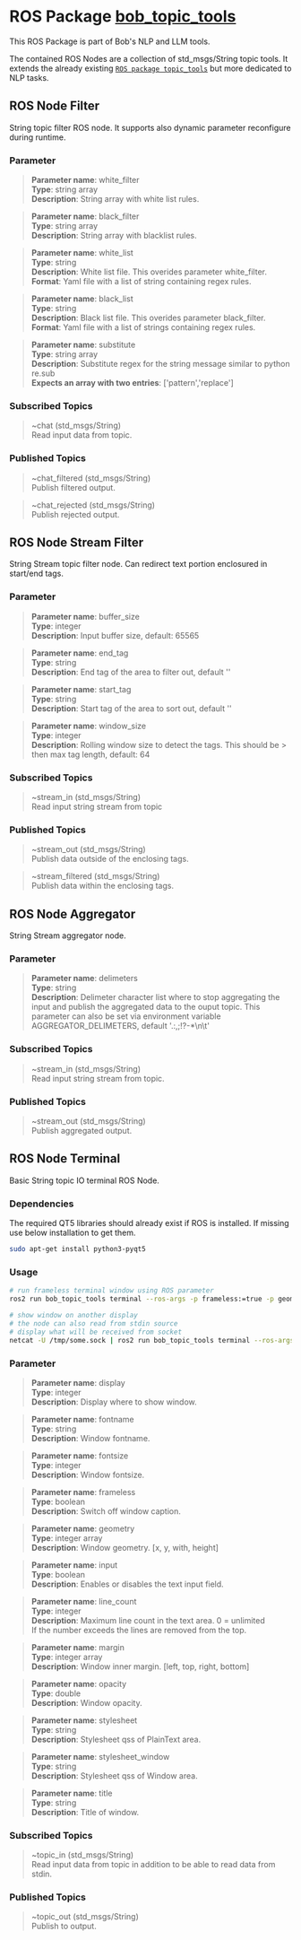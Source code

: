 # ROS Package [bob_topic_tools](https://github.com/bob-ros2/bob_topic_tools)
This ROS Package is part of Bob's NLP and LLM tools.

The contained ROS Nodes are a collection of std_msgs/String topic tools. It extends the already existing [`ROS package topic_tools`](https://github.com/ros-tooling/topic_tools) but more dedicated to NLP tasks.

## ROS Node Filter
String topic filter ROS node. It supports also dynamic parameter reconfigure during runtime.

### Parameter

> **Parameter name**: white_filter\
> **Type**: string array\
> **Description**: String array with white list rules.

> **Parameter name**: black_filter\
> **Type**: string array\
> **Description**: String array with blacklist rules.

> **Parameter name**: white_list\
> **Type**: string\
> **Description**: White list file. This overides parameter white_filter.\
> **Format**: Yaml file with a list of string containing regex rules.

> **Parameter name**: black_list\
> **Type**: string\
> **Description**: Black list file. This overides parameter black_filter.\
> **Format**: Yaml file with a list of strings containing regex rules.

> **Parameter name**: substitute\
> **Type**: string array\
> **Description**: Substitute regex for the string message similar to python re.sub\
> **Expects an array with two entries**: ['pattern','replace']

### Subscribed Topics

> ~chat (std_msgs/String)\
Read input data from topic.

### Published Topics

> ~chat_filtered (std_msgs/String)\
Publish filtered output.

> ~chat_rejected (std_msgs/String)\
Publish rejected output.

## ROS Node Stream Filter
String Stream topic filter node. Can redirect text portion enclosured in start/end tags.

### Parameter
> **Parameter name**: buffer_size\
> **Type**: integer\
> **Description**: Input buffer size, default: 65565

> **Parameter name**: end_tag\
> **Type**: string\
> **Description**: End tag of the area to filter out, default '</think>'

> **Parameter name**: start_tag\
> **Type**: string\
> **Description**: Start tag of the area to sort out, default '<think>'

> **Parameter name**: window_size\
> **Type**: integer\
> **Description**: Rolling window size to detect the tags. This should be > then max tag length, default: 64

### Subscribed Topics

> ~stream_in (std_msgs/String)\
Read input string stream from topic

### Published Topics

> ~stream_out (std_msgs/String)\
Publish data outside of the enclosing tags.

> ~stream_filtered (std_msgs/String)\
Publish data within the enclosing tags.


## ROS Node Aggregator
String Stream aggregator node.

### Parameter
> **Parameter name**: delimeters\
> **Type**: string\
> **Description**: Delimeter character list where to stop aggregating the input and publish the aggregated data to the ouput topic. This parameter can also be set via environment variable AGGREGATOR_DELIMETERS, default '.:,;!?-*\n\t'

### Subscribed Topics

> ~stream_in (std_msgs/String)\
Read input string stream from topic.

### Published Topics

> ~stream_out (std_msgs/String)\
Publish aggregated output.

## ROS Node Terminal
Basic String topic IO terminal ROS Node.

### Dependencies
The required QT5 libraries should already exist if ROS is installed. If missing use below installation to get them.
```bash
sudo apt-get install python3-pyqt5
```

### Usage
```bash
# run frameless terminal window using ROS parameter
ros2 run bob_topic_tools terminal --ros-args -p frameless:=true -p geometry:=[300,300,600,480]

# show window on another display
# the node can also read from stdin source
# display what will be received from socket
netcat -U /tmp/some.sock | ros2 run bob_topic_tools terminal --ros-args -p display:=1 -p geometry:=[300,300,600,480]
```

### Parameter

> **Parameter name**: display\
> **Type**: integer\
> **Description**: Display where to show window.

> **Parameter name**: fontname\
> **Type**: string\
> **Description**: Window fontname.

> **Parameter name**: fontsize\
> **Type**: integer\
> **Description**: Window fontsize.

> **Parameter name**: frameless\
> **Type**: boolean\
> **Description**: Switch off window caption.

> **Parameter name**: geometry\
> **Type**: integer array\
> **Description**: Window geometry. [x, y, with, height]

> **Parameter name**: input\
> **Type**: boolean\
> **Description**: Enables or disables the text input field.

> **Parameter name**: line_count\
> **Type**: integer\
> **Description**: Maximum line count in the text area. 0 = unlimited\
> If the number exceeds the lines are removed from the top.

> **Parameter name**: margin\
> **Type**: integer array\
> **Description**: Window inner margin. [left, top, right, bottom]

> **Parameter name**: opacity\
> **Type**: double\
> **Description**: Window opacity.

> **Parameter name**: stylesheet\
> **Type**: string\
> **Description**: Stylesheet qss of PlainText area.

> **Parameter name**: stylesheet_window\
> **Type**: string\
> **Description**: Stylesheet qss of Window area.

> **Parameter name**: title\
> **Type**: string\
> **Description**: Title of window.

### Subscribed Topics

> ~topic_in (std_msgs/String)\
Read input data from topic in addition to be able to read data from stdin.

### Published Topics

> ~topic_out (std_msgs/String)\
Publish to output.